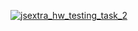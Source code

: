 [![jsextra_hw_testing_task_2](https://github.com/SadliyVI/JSExtra_HW_Testing_2/actions/workflows/main.yml/badge.svg?event=push)](https://github.com/SadliyVI/JSExtra_HW_Testing_2/actions/workflows/main.yml)
